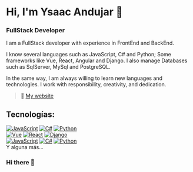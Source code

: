 # Hi, I'm Ysaac Andujar 👋
### FullStack Developer
I am a FullStack developer with experience in FrontEnd and BackEnd.

I know several languages such as JavaScript, C# and Python; Some frameworks like Vue, React, Angular and Django. I also manage Databases such as SqlServer, MySql and PostgreSQL.

In the same way, I am always willing to learn new languages and technologies. I work with responsibility, creativity, and dedication.

> 👥 [My website](https://yandujar.netlify.app/)

## Tecnologías:
[![JavaScript](https://img.shields.io/badge/JavaScript-F7DF1E?style=for-the-badge&logo=javascript&logoColor=white&labelColor=101010)]()
[![C#](https://img.shields.io/badge/CSharp-8A2BE2?style=for-the-badge&logo=CSharp&logoColor=white&labelColor=101010)]()
[![Python](https://img.shields.io/badge/Python-yellow?style=for-the-badge&logo=python&logoColor=white&labelColor=101010)]()
</br>
[![Vue](https://img.shields.io/badge/Vue-4FC08D?style=for-the-badge&logo=vue.js&logoColor=white&labelColor=101010)]()
[![React](https://img.shields.io/badge/React-61DAFB?style=for-the-badge&logo=react&logoColor=white&labelColor=101010)]()
[![Django](https://img.shields.io/badge/Django-092E20?style=for-the-badge&logo=django&logoColor=white&labelColor=101010)]()
</br>
[![JavaScript](https://img.shields.io/badge/JavaScript-F7DF1E?style=for-the-badge&logo=javascript&logoColor=white&labelColor=101010)]()
[![C#](https://img.shields.io/badge/CSharp-8A2BE2?style=for-the-badge&logo=CSharp&logoColor=white&labelColor=101010)]()
[![Python](https://img.shields.io/badge/Python-yellow?style=for-the-badge&logo=python&logoColor=white&labelColor=101010)]()
</br>
Y alguna más...
### Hi there 👋

<!--
**YsaacAndujar/YsaacAndujar** is a ✨ _special_ ✨ repository because its `README.md` (this file) appears on your GitHub profile.

Here are some ideas to get you started:

- 🔭 I’m currently working on ...
- 🌱 I’m currently learning ...
- 👯 I’m looking to collaborate on ...
- 🤔 I’m looking for help with ...
- 💬 Ask me about ...
- 📫 How to reach me: ...
- 😄 Pronouns: ...
- ⚡ Fun fact: ...
-->
